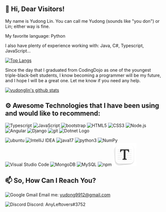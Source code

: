 ## 👋 Hi, Dear Visitors!

My name is Yudong Lin. You can call me Yudong (sounds like "you don") or Lin; either way is fine.

My favorite language: Python

I also have plenty of experience working with: Java, C#, Typescript, JavaScript...

[![Top Langs](https://github-readme-stats.vercel.app/api/top-langs/?username=yudonglin&layout=compact&hide=html)](https://github.com/anuraghazra/github-readme-stats)

Since the day that I graduated from CodingDojo as one of the youngest triple-black-belt students, I know becoming a programmer will be my future, and I hope I will be a great one. Let me know if you need any help.

[![yudonglin's github stats](https://github-readme-stats.vercel.app/api?username=yudonglin&count_private=true&theme=dracula&show_icons=true)](https://github.com/anuraghazra/github-readme-stats)



## :gear: Awesome Technologies that I have been using and would like to recommend:

<img src="https://github.com/get-icon/geticon/raw/master/icons/typescript-icon.svg" alt="Typescript" width="75px" height="75px">     <img src="https://github.com/get-icon/geticon/raw/master/icons/javascript.svg" alt="JavaScript" width="75px" height="75px" />     <img src="https://raw.githubusercontent.com/jmnote/z-icons/master/svg/bootstrap.svg" alt="bootstrap" width="75px" height="75px"/>     <img src="https://github.com/get-icon/geticon/raw/master/icons/html-5.svg" alt="HTML5" width="75px" height="75px" />     <img src="https://github.com/get-icon/geticon/raw/master/icons/css-3.svg" alt="CSS3" width="75px" height="75px" />     <img src="https://github.com/get-icon/geticon/raw/master/icons/nodejs-icon.svg" alt="Node.js" width="75px" height="75px">     <img src="https://github.com/get-icon/geticon/raw/master/icons/angular-icon.svg" alt="Angular" width="75px" height="75px"/>     <img src="https://github.com/get-icon/geticon/raw/master/icons/django.svg" alt="Django" width="75px" height="75px">     <img src="https://raw.githubusercontent.com/jmnote/z-icons/master/svg/git.svg" alt="git" width="75px" height="75px"/>     <img alt="Dotnet Logo" src="https://upload.wikimedia.org/wikipedia/commons/thumb/e/ee/.NET_Core_Logo.svg/1200px-.NET_Core_Logo.svg.png" width="75px" height="75px">

<img alt="ubuntu" src="https://cdn.svgporn.com/logos/ubuntu.svg" width="75px" height="75px">     <img alt="IntelliJ IDEA" src="https://cdn.svgporn.com/logos/intellij-idea.svg" width="75px" height="75px">     <img src="https://raw.githubusercontent.com/jmnote/z-icons/master/svg/java.svg" alt="java17" width="75px" height="75px"/>     <img src="https://raw.githubusercontent.com/jmnote/z-icons/master/svg/python.svg" alt="python3" width="75px" height="75px"/>     <img src="https://github.com/get-icon/geticon/raw/master/icons/numpy-icon.svg" alt="NumPy" width="75px" height="75px">     <img src="https://github.com/get-icon/geticon/raw/master/icons/visual-studio-code.svg" alt="Visual Studio Code" width="75px" height="75px">     <img src="https://github.com/get-icon/geticon/raw/master/icons/mongodb-icon.svg" alt="MongoDB" width="75px" height="75px">     <img src="https://github.com/get-icon/geticon/raw/master/icons/mysql.svg" alt="MySQL" width="75px" height="75px">     <img src="https://github.com/get-icon/geticon/raw/master/icons/npm.svg" alt="npm" width="75px" height="75px">     <img src="images\typora.png" alt="typora" width="75px" height="75px">



## 📫 So, How Can I Reach You?

<img alt="Google Gmail" src="https://cdn.svgporn.com/logos/google-gmail.svg"  width="25px" height="25px"> Email me: yudong9912@gmail.com

<img alt="Discord" src="https://cdn.svgporn.com/logos/discord-icon.svg" width="25px" height="25px"> Discord: AnyLeftovers#3752
